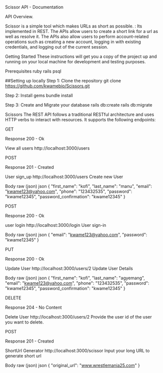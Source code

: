 Scissor API - Documentation

API Overview.

Scissor is a simple tool which makes URLs as short as possible. : Its implemented in REST. 
The APIs allow users to create a short link for a url as well as resolve it. The APIs also allow users 
to perform account-related operations such as creating a new account, logging in with existing credentials, 
and logging out of the current session.

Getting Started
These instructions will get you a copy of the project up and running on your local machine for development and testing purposes.

Prerequisites
ruby
rails
psql

##Setting up locally
Step 1: Clone the repository
git clone https://github.com/kwamebio/Scissors.git

Step 2: Install gems
bundle install

Step 3: Create and Migrate your database
rails db:create
rails db:migrate

Scissors
The REST API follows a traditional RESTful architecture and uses HTTP verbs to interact with resources. 
It supports the following endpoints:


GET

Response
200 - Ok

View all users
http://localhost:3000/users

POST

Response
201 - Created

User sign_up
http://localhost:3000/users
Create new User

Body
raw (json)
json
{
    "first_name": "kofi",
    "last_name": "manu",
    "email": "kwame123@yahoo.com",
    "phone": "123432535",
    "password": "kwame12345",
    "password_confirmation": "kwame12345"
}

POST

Response
200 - Ok

user login
http://localhost:3000/login
User sign-in

Body
raw (json)
json
{
    "email": "kwame123@yahoo.com",
    "password": "kwame12345"
}

PUT

Response
200 - Ok

Update User
http://localhost:3000/users/2
Update User Details

Body
raw (json)
json
{
    "first_name": "kofi",
    "last_name": "agyemang",
    "email": "kwame123@yahoo.com",
    "phone": "123432535",
    "password": "kwame12345",
    "password_confirmation": "kwame12345"
}

DELETE

Response
204 - No Content

Delete User
http://localhost:3000/users/2
Provide the user id of the user you want to delete.

POST

Response
201 - Created

ShortUrl Generator
http://localhost:3000/scissor
Input your long URL to generate short url

Body
raw (json)
json
{
    "original_url": "www.wrestlemania25.com"
}
